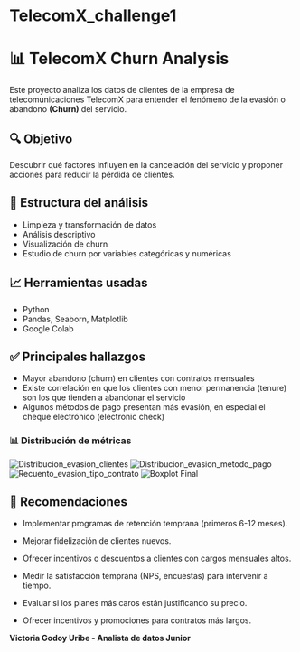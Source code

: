 # TelecomX_challenge1

# 📊 TelecomX Churn Analysis

Este proyecto analiza los datos de clientes de la empresa de telecomunicaciones TelecomX para entender el fenómeno de la evasión o abandono **(Churn)** del servicio.

## 🔍 Objetivo
Descubrir qué factores influyen en la cancelación del servicio y proponer acciones para reducir la pérdida de clientes.

## 📂 Estructura del análisis
- Limpieza y transformación de datos
- Análisis descriptivo
- Visualización de churn
- Estudio de churn por variables categóricas y numéricas

## 📈 Herramientas usadas
- Python
- Pandas, Seaborn, Matplotlib
- Google Colab

## ✅ Principales hallazgos
- Mayor abandono (churn) en clientes con contratos mensuales
- Existe correlación en que los clientes con menor permanencia (tenure) son los que tienden a abandonar el servicio
- Algunos métodos de pago presentan más evasión, en especial el cheque electrónico (electronic check)

### 📊 Distribución de métricas 
![Distribucion_evasion_clientes](img/Distribucion_evasion_clientes.png)
![Distribucion_evasion_metodo_pago](https://github.com/V3ct4r31/TelecomX_challenge1/blob/main/img/Distribucion_evasion_metodo_pago.png?raw=true)
![Recuento_evasion_tipo_contrato](https://github.com/V3ct4r31/TelecomX_challenge1/blob/main/img/Recuento_evasion_tipo_contrato.png?raw=true)
![Boxplot Final](https://github.com/V3ct4r31/TelecomX_challenge1/blob/main/img/boxplot_final.png?raw=true)

## 🚀 Recomendaciones

- Implementar programas de retención temprana (primeros 6-12 meses).

- Mejorar fidelización de clientes nuevos.

- Ofrecer incentivos o descuentos a clientes con cargos mensuales altos.

- Medir la satisfacción temprana (NPS, encuestas) para intervenir a tiempo.

- Evaluar si los planes más caros están justificando su precio.

- Ofrecer incentivos y promociones para contratos más largos.



**Victoria Godoy Uribe - Analista de datos Junior**

